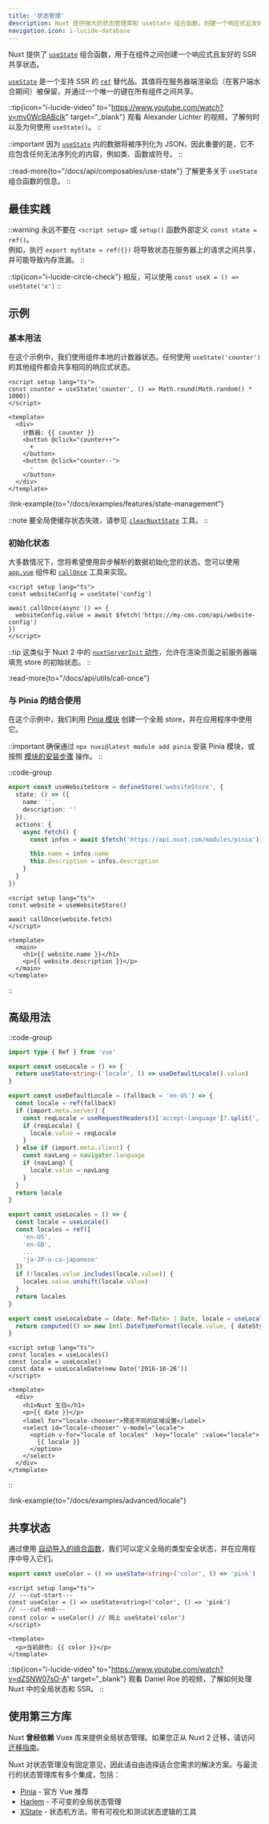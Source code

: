 ```yaml
---
title: '状态管理'
description: Nuxt 提供强大的状态管理库和 useState 组合函数，创建一个响应式且友好的 SSR 共享状态。
navigation.icon: i-lucide-database
---
```


Nuxt 提供了 [`useState`](/docs/api/composables/use-state) 组合函数，用于在组件之间创建一个响应式且友好的 SSR 共享状态。

[`useState`](/docs/api/composables/use-state) 是一个支持 SSR 的 [`ref`](https://vuejs.org/api/reactivity-core.html#ref) 替代品。其值将在服务器端渲染后（在客户端水合期间）被保留，并通过一个唯一的键在所有组件之间共享。

::tip{icon="i-lucide-video" to="https://www.youtube.com/watch?v=mv0WcBABcIk" target="_blank"}
观看 Alexander Lichter 的视频，了解何时以及为何使用 `useState()`。
::

::important
因为 [`useState`](/docs/api/composables/use-state) 内的数据将被序列化为 JSON，因此重要的是，它不应包含任何无法序列化的内容，例如类、函数或符号。
::

::read-more{to="/docs/api/composables/use-state"}
了解更多关于 `useState` 组合函数的信息。
::

## 最佳实践

::warning
永远不要在 `<script setup>` 或 `setup()` 函数外部定义 `const state = ref()`。<br>
例如，执行 `export myState = ref({})` 将导致状态在服务器上的请求之间共享，并可能导致内存泄漏。
::

::tip{icon="i-lucide-circle-check"}
相反，可以使用 `const useX = () => useState('x')`
::

## 示例

### 基本用法

在这个示例中，我们使用组件本地的计数器状态。任何使用 `useState('counter')` 的其他组件都会共享相同的响应式状态。

```vue twoslash [app.vue]
<script setup lang="ts">
const counter = useState('counter', () => Math.round(Math.random() * 1000))
</script>

<template>
  <div>
    计数器: {{ counter }}
    <button @click="counter++">
      +
    </button>
    <button @click="counter--">
      -
    </button>
  </div>
</template>
```

:link-example{to="/docs/examples/features/state-management"}

::note
要全局使缓存状态失效，请参见 [`clearNuxtState`](/docs/api/utils/clear-nuxt-state) 工具。
::

### 初始化状态

大多数情况下，您将希望使用异步解析的数据初始化您的状态。您可以使用 [`app.vue`](/docs/guide/directory-structure/app) 组件和 [`callOnce`](/docs/api/utils/call-once) 工具来实现。

```vue twoslash [app.vue]
<script setup lang="ts">
const websiteConfig = useState('config')

await callOnce(async () => {
  websiteConfig.value = await $fetch('https://my-cms.com/api/website-config')
})
</script>
```

::tip
这类似于 Nuxt 2 中的 [`nuxtServerInit` 动作](https://v2.nuxt.com/docs/directory-structure/store/#the-nuxtserverinit-action)，允许在渲染页面之前服务器端填充 store 的初始状态。
::

:read-more{to="/docs/api/utils/call-once"}

### 与 Pinia 的结合使用

在这个示例中，我们利用 [Pinia 模块](/modules/pinia) 创建一个全局 store，并在应用程序中使用它。

::important
确保通过 `npx nuxi@latest module add pinia` 安装 Pinia 模块，或按照 [模块的安装步骤](https://pinia.vuejs.org/ssr/nuxt.html#Installation) 操作。
::

::code-group
```ts [stores/website.ts]
export const useWebsiteStore = defineStore('websiteStore', {
  state: () => ({
    name: '',
    description: ''
  }),
  actions: {
    async fetch() {
      const infos = await $fetch('https://api.nuxt.com/modules/pinia')

      this.name = infos.name
      this.description = infos.description
    }
  }
})
```
```vue [app.vue]
<script setup lang="ts">
const website = useWebsiteStore()

await callOnce(website.fetch)
</script>

<template>
  <main>
    <h1>{{ website.name }}</h1>
    <p>{{ website.description }}</p>
  </main>
</template>
```
::

## 高级用法

::code-group
```ts [composables/locale.ts]
import type { Ref } from 'vue'

export const useLocale = () => {
  return useState<string>('locale', () => useDefaultLocale().value)
}

export const useDefaultLocale = (fallback = 'en-US') => {
  const locale = ref(fallback)
  if (import.meta.server) {
    const reqLocale = useRequestHeaders()['accept-language']?.split(',')[0]
    if (reqLocale) {
      locale.value = reqLocale
    }
  } else if (import.meta.client) {
    const navLang = navigator.language
    if (navLang) {
      locale.value = navLang
    }
  }
  return locale
}

export const useLocales = () => {
  const locale = useLocale()
  const locales = ref([
    'en-US',
    'en-GB',
    ...
    'ja-JP-u-ca-japanese'
  ])
  if (!locales.value.includes(locale.value)) {
    locales.value.unshift(locale.value)
  }
  return locales
}

export const useLocaleDate = (date: Ref<Date> | Date, locale = useLocale()) => {
  return computed(() => new Intl.DateTimeFormat(locale.value, { dateStyle: 'full' }).format(unref(date)))
}
```

```vue [app.vue]
<script setup lang="ts">
const locales = useLocales()
const locale = useLocale()
const date = useLocaleDate(new Date('2016-10-26'))
</script>

<template>
  <div>
    <h1>Nuxt 生日</h1>
    <p>{{ date }}</p>
    <label for="locale-chooser">预览不同的区域设置</label>
    <select id="locale-chooser" v-model="locale">
      <option v-for="locale of locales" :key="locale" :value="locale">
        {{ locale }}
      </option>
    </select>
  </div>
</template>
```
::

:link-example{to="/docs/examples/advanced/locale"}

## 共享状态

通过使用 [自动导入的组合函数](/docs/guide/directory-structure/composables)，我们可以定义全局的类型安全状态，并在应用程序中导入它们。

```ts twoslash [composables/states.ts]
export const useColor = () => useState<string>('color', () => 'pink')
```

```vue [app.vue]
<script setup lang="ts">
// ---cut-start---
const useColor = () => useState<string>('color', () => 'pink')
// ---cut-end---
const color = useColor() // 同上 useState('color')
</script>

<template>
  <p>当前颜色: {{ color }}</p>
</template>
```

::tip{icon="i-lucide-video" to="https://www.youtube.com/watch?v=dZSNW07sO-A" target="_blank"}
观看 Daniel Roe 的视频，了解如何处理 Nuxt 中的全局状态和 SSR。
::

## 使用第三方库

Nuxt **曾经依赖** Vuex 库来提供全局状态管理。如果您正从 Nuxt 2 迁移，请访问 [迁移指南](/docs/migration/configuration#vuex)。

Nuxt 对状态管理没有固定意见，因此请自由选择适合您需求的解决方案。与最流行的状态管理库有多个集成，包括：

- [Pinia](/modules/pinia) - 官方 Vue 推荐
- [Harlem](/modules/harlem) - 不可变的全局状态管理
- [XState](/modules/xstate) - 状态机方法，带有可视化和测试状态逻辑的工具
